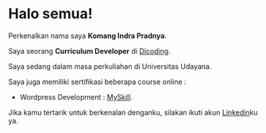 # Halo semua! 

Perkenalkan nama saya **Komang Indra Pradnya**.<br>

Saya seorang **Curriculum Developer** di [Dicoding](https://www.dicoding.com/).<br>

Saya sedang dalam masa perkuliahan di Universitas Udayana.<br>

Saya juga memiliki sertifikasi beberapa course online :<br>
* Wordpress Development : [MySkill](https://storage.googleapis.com/myskill-v2-certificates/bootcamp-0oHpg83O1vr20ZrAn71a/QL4VraHZdzO71kzEL1pVHzAWSmJ3-K5SIzvLFbdOypRh8sLjw.pdf).

Jika kamu tertarik untuk berkenalan denganku, silakan ikuti akun [Linkedin](https://www.linkedin.com/in/komang-indra-pradnya/)ku ya.
